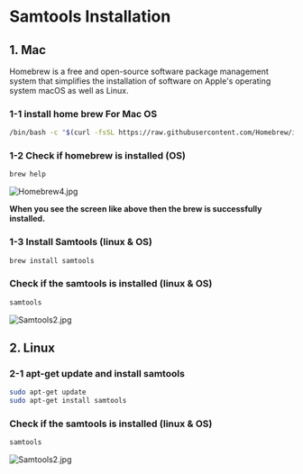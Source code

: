 
# Samtools Installation

## 1. Mac

Homebrew is a free and open-source software package management system that simplifies the installation of software on Apple's operating system macOS as well as Linux.

### 1-1 install home brew For Mac OS

```bash
/bin/bash -c "$(curl -fsSL https://raw.githubusercontent.com/Homebrew/install/HEAD/install.sh)"
```

### 1-2 Check if homebrew is installed (OS)

```bash
brew help
```

![Homebrew4.jpg](https://www.dropbox.com/s/66sn1u9lb0tms2q/Homebrew4.jpg?dl0&raw=1)

**When you see the screen like above then the brew is successfully installed.**

### 1-3 Install Samtools (linux & OS)

```bash
brew install samtools
```

### Check if the samtools is installed (linux & OS)

```bash
samtools
```

![Samtools2.jpg](https://www.dropbox.com/s/m8kv8orahan4f3k/Samtools2.jpg?dl0&raw=1)

## 2. Linux 

### 2-1 apt-get update and install samtools

```bash
sudo apt-get update
sudo apt-get install samtools
```

### Check if the samtools is installed (linux & OS)

```bash
samtools
```

![Samtools2.jpg](https://www.dropbox.com/s/m8kv8orahan4f3k/Samtools2.jpg?dl0&raw=1)
